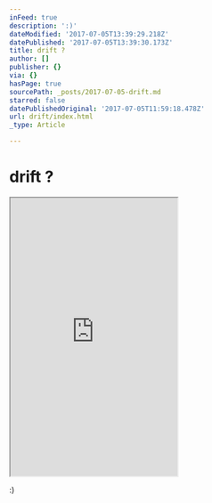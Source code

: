 ```yaml
---
inFeed: true
description: ':)'
dateModified: '2017-07-05T13:39:29.218Z'
datePublished: '2017-07-05T13:39:30.173Z'
title: drift ?
author: []
publisher: {}
via: {}
hasPage: true
sourcePath: _posts/2017-07-05-drift.md
starred: false
datePublishedOriginal: '2017-07-05T11:59:18.478Z'
url: drift/index.html
_type: Article

---
```

# drift ?

<iframe src="https://the-grid.github.io/ed-userhtml/?g=eJx1VMFu2zAMvecrWB8ae03kbkU3IEkztGsOPSwr1mKXIBgUm46VOJIh0Um9tf8-ynHTosV8sEib5Ht8ojRyVBc47ogklwR_O8DPQibrpTWVTvtqI5c4gMoWYZATlW4Qx7vdTiwWSi5EYjaxM4mSxSb2-WJVLoNo-LaIxRIlDUCb1hx2RnGLOzrq9-GOpCUwGVy6WidwbVVG8M2kCP0-h7jEqpLGnaOs0gkpo8OoYbqVFsijqQxCggvYKZ2anUh9_lv_3e_HR5jNe3BEQmlFEVikymrw7tasMYWvsDUqhbBNS4x2pkA4PobWFGitse8-hMG-AadVWSKB0klRpVyQdipBEUQRDJjvAecCjk57wG2Q2CDlJnX8aQaBSlGTyuqgBwEDZGrpLbIsrDcsOiRvpLioml8uNzu_lko3fsl759ecK_nVZFmz6ADmLWAmEzK2ZsCDthi1Y9AK8kZ0_3jh9bB12jDNNS6tlbUorSFDdYnCFb7hRBZFKO2y2nA_LuqBFpV2OUvEWD0mUVYuD7U39zWf_PLUe9FDZMZOZJKH70nSDOeMfOiE_zTZTeHCyPR1a_Sc5RtAJtID0wO1R0WOPMNz9tn4LikXCaoi1LiDa0nI7cfAsB98ouGQ1CRNRyKxPNI4KdB7YbCf1iBqFAYwwkvB8QHhA8UruZVtBJcRshn4_QQYrmScM1YtlVczkNroemMq14Q66wMPp3Dl2kFuTmE7Y3EAJ8z_BILGIm-Jlc9vuOjXtJdILWd3Vd_L5VRu8IX97HTuN6qUlgOmfBR5XB1aukLeCwxZNt0KPew8hfxqyIi76c3t7eT-96_Jz7ubH1PG656KM_Gx-xzgtyTsfsnTz-u8-vRnff7QjZrroD3jzX0w0en_b4NUbUGlF4G_cILxKGZ__A8Ranys" height="500" style=""></iframe>

:)
